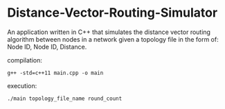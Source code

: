 # Distance-Vector-Routing-Simulator
An application written in C++ that simulates the distance vector routing algorithm between nodes in a network given a topology file in the form of: Node ID, Node ID, Distance.


compilation:

```g++ -std=c++11 main.cpp -o main```

execution:

```./main topology_file_name round_count```